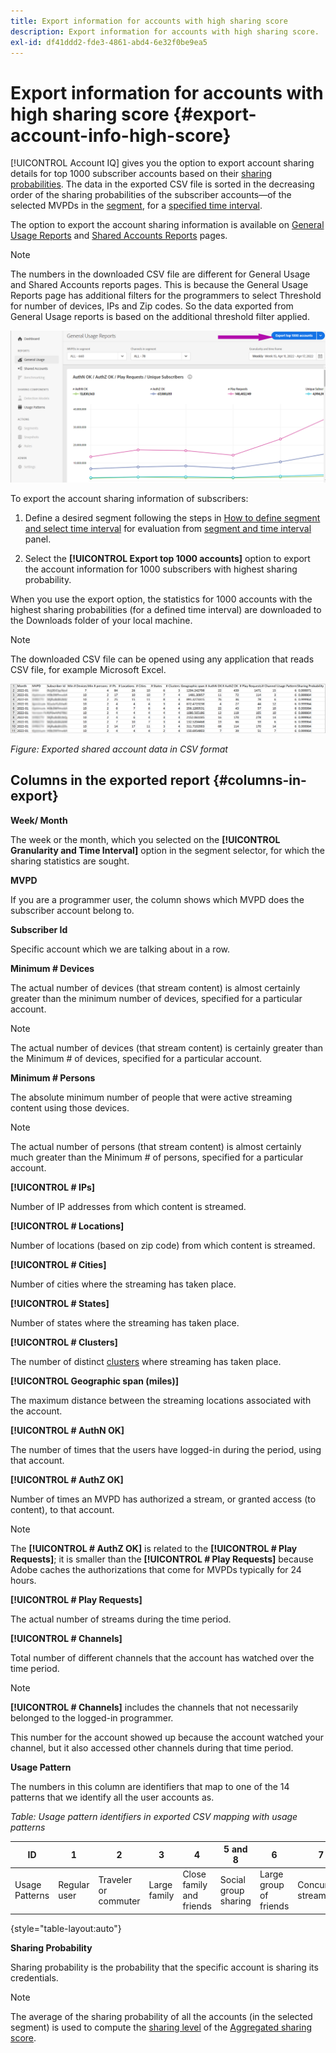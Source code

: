 ```yaml
---
title: Export information for accounts with high sharing score
description: Export information for accounts with high sharing score.
exl-id: df41ddd2-fde3-4861-abd4-6e32f0be9ea5
---
```

# Export information for accounts with high sharing score {#export-account-info-high-score}

[!UICONTROL Account IQ] gives you the option to export account sharing details for top 1000 subscriber accounts based on their [sharing probabilities](/help/accountiq/product-concepts.md#account-sharing-probability-def). The data in the exported CSV file is sorted in the decreasing order of the sharing probabilities of the subscriber accounts—of the selected MVPDs in the [segment](/help/accountiq/product-concepts.md#segment-def), for a [specified time interval](/help/accountiq/product-concepts.md#time-interval-def).

The option to export the account sharing information is available on [General Usage Reports](/help/accountiq/general-usage-reports.md) and [Shared Accounts Reports](/help/accountiq/shared-acc-reports.md) pages.

>[!NOTE]
>
>The numbers in the downloaded CSV file are different for General Usage and Shared Accounts reports pages. This is because the General Usage Reports page has additional filters for the programmers to select Threshold for number of devices, IPs and Zip codes. So the data exported from General Usage reports is based on the additional threshold filter applied.

   ![Export option in General usage](assets/export.png)

To export the account sharing information of subscribers:

1. Define a desired segment following the steps in [How to define segment and select time interval](/help/accountiq/segments-timeinterval.md) for evaluation from [segment and time interval](/help/accountiq/segments-timeinterval.md) panel.

1. Select the **[!UICONTROL Export top 1000 accounts]** option to export the account information for 1000 subscribers with highest sharing probability.

When you use the export option, the statistics for 1000 accounts with the highest sharing probabilities (for a defined time interval) are downloaded to the Downloads folder of your local machine.

>[!NOTE]
>
>The downloaded CSV file can be opened using any application that reads CSV file, for example Microsoft Excel.

![exported data in csv format](assets/exported-csv.png)

*Figure: Exported shared account data in CSV format*

## Columns in the exported report {#columns-in-export}

**Week/ Month**

The week or the month, which you selected on the **[!UICONTROL Granularity and Time Interval]** option in the segment selector, for which the sharing statistics are sought.

**MVPD**

If you are a programmer user, the column shows which MVPD does the subscriber account belong to.

**Subscriber Id**

Specific account which we are talking about in a row.

**Minimum # Devices**

The actual number of devices (that stream content) is almost certainly greater than the minimum number of devices, specified for a particular account.

>[!NOTE]
>
>The actual number of devices (that stream content) is certainly greater than the Minimum # of devices, specified for a particular account.

**Minimum # Persons**

The absolute minimum number of people that were active streaming content using those devices.

>[!NOTE]
>
>The actual number of persons (that stream content) is almost certainly much greater than the Minimum # of persons, specified for a particular account.

**[!UICONTROL # IPs]**

Number of IP addresses from which content is streamed.

**[!UICONTROL # Locations]**

Number of locations (based on zip code) from which content is streamed.

**[!UICONTROL # Cities]**

Number of cities where the streaming has taken place.

**[!UICONTROL # States]**

Number of states where the streaming has taken place.

**[!UICONTROL # Clusters]**

The number of distinct [clusters](/help/accountiq/product-concepts.md#cluster-def) where streaming has taken place.

**[!UICONTROL Geographic span (miles)]**

The maximum distance between the streaming locations associated with the account.

**[!UICONTROL # AuthN OK]**

The number of times that the users have logged-in during the period, using that account.

**[!UICONTROL # AuthZ OK]**

Number of times an MVPD has authorized a stream, or granted access (to content), to that account.

>[!NOTE]
>
>The **[!UICONTROL # AuthZ OK]** is related to the **[!UICONTROL # Play Requests]**; it is smaller than the **[!UICONTROL # Play Requests]** because Adobe caches the authorizations that come for MVPDs typically for 24 hours.

**[!UICONTROL # Play Requests]**

The actual number of streams during the time period.

**[!UICONTROL # Channels]**

Total number of different channels that the account has watched over the time period.

>[!NOTE]
>
>**[!UICONTROL # Channels]** includes the channels that not necessarily belonged to the logged-in programmer.
>
>This number for the account showed up because the account watched your channel, but it also accessed other channels during that time period.

**Usage Pattern**

The numbers in this column are identifiers that map to one of the 14 patterns that we identify all the user accounts as.

*Table: Usage pattern identifiers in exported CSV mapping with usage patterns*

 | ID | 1 | 2 | 3 | 4 | 5 and 8 | 6 | 7 | 9 | 10 and 11 | 12 | 13 | 14 |
 |---|---|---|---|---|---|---|---|---|---|---|---|---|
 | Usage Patterns | Regular user | Traveler or commuter | Large family | Close family and friends | Social group sharing | Large group of friends | Concurrent streaming | Community sharing | Uncertain behavior | Small family | Second home | Abnormal Usage |

{style="table-layout:auto"}

**Sharing Probability**

Sharing probability is the probability that the specific account is sharing its credentials.

>[!NOTE]
>
> The average of the sharing probability of all the accounts (in the selected segment) is used to compute the [sharing level](/help/accountiq/data-panels.md#sharing-level) of the [Aggregated sharing score](/help/accountiq/data-panels.md#aggregated-sharing).
